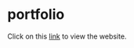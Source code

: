 # portfolio

Click on this [link] to view the website.

[link]: <https://personal-portfolio.pratyushraj3.repl.co/>
